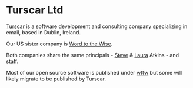 # Turscar Ltd

[Turscar](https://turscar.ie/) is a software development and consulting company specializing in email, based in
Dublin, Ireland.

Our US sister company is [Word to the Wise](https://wordtothewise.com/).

Both companies share the same principals - [Steve](https://www.linkedin.com/in/lluad/) & [Laura](https://www.linkedin.com/in/lauraatkins/)
Atkins - and staff.

Most of our open source software is published under [wttw](https://github.com/wttw) but some will likely migrate to
be published by Turscar.
